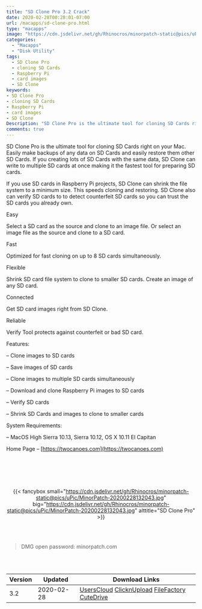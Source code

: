 ```yaml
---
title: "SD Clone Pro 3.2 Crack"
date: 2020-02-28T00:28:01-07:00
url: /macapps/sd-clone-pro.html
type: "macapps"
image: "https://cdn.jsdelivr.net/gh/Rhinocros/minorpatch-static@pics/uPic/wPdV2o.png"
categories:
  - "Macapps"
  - "Disk Utility"
tags:
  - SD Clone Pro
  - cloning SD Cards
  - Raspberry Pi
  - card images
  - SD Clone
keywords:
- SD Clone Pro
- cloning SD Cards
- Raspberry Pi
- card images
- SD Clone
Description: "SD Clone Pro is the ultimate tool for cloning SD Cards right on your Mac. Easily make backups of any data on SD Cards and easily restore them other SD Cards"
comments: true
---
```


SD Clone Pro is the ultimate tool for cloning SD Cards right on your Mac. Easily make backups of any data on SD Cards and easily restore them other SD Cards. If you creating lots of SD Cards with the same data, SD Clone can write to multiple SD cards at once making it the fastest tool for preparing SD cards.


If you use SD cards in Raspberry Pi projects, SD Clone can shrink the file system to a minimum size. This speeds cloning and restoring. SD Clone also can verify SD cards to to detect counterfeit SD cards so you can trust the SD cards you already own.

Easy

Select a SD card as the source and clone to an image file. Or select an image file as the source and clone to a SD card.

Fast

Optimized for fast cloning on up to 8 SD cards simultaneously.

Flexible

Shrink SD card file system to clone to smaller SD cards. Create an image of any SD card.

Connected

Get SD card images right from SD Clone.

Reliable

Verify Tool protects against counterfeit or bad SD card.

Features:

– Clone images to SD cards

– Save images of SD cards

– Clone images to multiple SD cards simultaneously

– Download and clone Raspberry Pi images to SD cards

– Verify SD cards

– Shrink SD Cards and images to clone to smaller cards



System Requirements:

– MacOS High Sierra 10.13, Sierra 10.12, OS X 10.11 El Capitan



Home Page – [https://twocanoes.com](https://twocanoes.com)

<br/>
<br/>
<script async src="https://pagead2.googlesyndication.com/pagead/js/adsbygoogle.js"></script>
<ins class="adsbygoogle"
     style="display:block; text-align:center;"
     data-ad-layout="in-article"
     data-ad-format="fluid"
     data-ad-client="ca-pub-8746275014476192"
     data-ad-slot="5144997159"></ins>
<script>
     (adsbygoogle = window.adsbygoogle || []).push({});
</script>
<br/>
<br/>


<center>

{{< fancybox small="https://cdn.jsdelivr.net/gh/Rhinocros/minorpatch-static@pics/uPic/MinorPatch-20200228132043.jpg" big="https://cdn.jsdelivr.net/gh/Rhinocros/minorpatch-static@pics/uPic/MinorPatch-20200228132043.jpg" alttitle="SD Clone Pro" >}}

</center>

<br/>
<br/>


> DMG open password: minorpatch.com

<br/>

<br/>
<div id="history_version" class="history_version">

| Version | Updated | Download Links |
| ---- | ---- | ---- |
| 3.2 | 2020-02-28 | [UsersCloud](https://ouo.io/l9G7J8)   [ClicknUpload](https://ouo.io/puWs17)   [FileFactory](https://ouo.io/nDmtMBY)   [CuteDrive](https://ouo.io/gWUBrq) |

</div>
